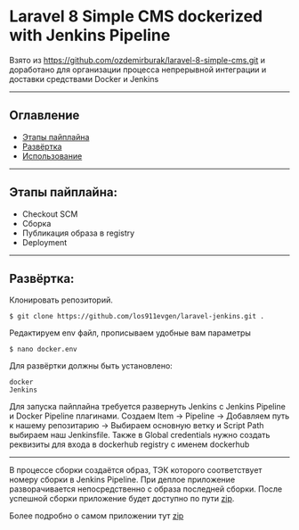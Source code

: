# Laravel 8 Simple CMS dockerized with Jenkins Pipeline
Взято из  https://github.com/ozdemirburak/laravel-8-simple-cms.git и доработано для организации процесса непрерывной интеграции и доставки средствами Docker и Jenkins

-----
## Оглавление

* [Этапы пайплайна](#item1)
* [Развёртка](#item2)
* [Использование](#item3)

-----
<a name="item1"></a>
## Этапы пайплайна:
  * Checkout SCM
  * Сборка
  * Публикация образа в registry
  * Deployment

-----
<a name="item2"></a>
## Развёртка:

Клонировать репозиторий.

    $ git clone https://github.com/los911evgen/laravel-jenkins.git .

Редактируем env файл, прописываем удобные вам параметры 

    $ nano docker.env

Для развёртки должны быть установлено:
    
    docker 
    Jenkins

Для запуска пайплайна требуется развернуть Jenkins с Jenkins Pipeline и Docker Pipeline плагинами.
Создаем Item -> Pipeline -> Добавляем путь к нашему репозитарию -> Выбираем основную ветку и Script Path выбираем наш Jenkinsfile.
Также в Global credentials нужно создать реквизиты для входа в dockerhub registry с именем dockerhub

-----

В процессе сборки создаётся образ, ТЭК которого соответствует номеру сборки в Jenkins Pipeline. При деплое приложение разворачивается непосредственно с образа последней сборки. После успешной сборки приложение будет доступно по пути <a target="_blank" href="http://localhost:8000/">zip</a>.

Более подробно о самом приложении тут <a target="_blank" href="https://github.com/ozdemirburak/laravel-8-simple-cms.git">zip</a>


